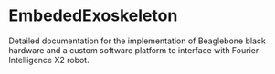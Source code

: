 # EmbededExoskeleton


Detailed documentation for the implementation of Beaglebone black hardware and a custom software platform to interface with Fourier Intelligence X2 robot.


